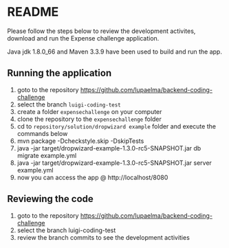 README
====
Please follow the steps below to review the development activites,
download and run the Expense challenge application.

Java jdk 1.8.0_66 and Maven 3.3.9 have been used to build and run the app.

Running the application
--------------

1. goto to the repository https://github.com/lupaelma/backend-coding-challenge
0. select the branch `luigi-coding-test`
0. create a folder `expensechallenge` on your computer
0. clone the repository to the `expensechallenge` folder
0. cd to `repository/solution/dropwizard example` folder and execute the commands below
0. mvn package -Dcheckstyle.skip -DskipTests
0. java -jar target/dropwizard-example-1.3.0-rc5-SNAPSHOT.jar db migrate example.yml
0. java -jar target/dropwizard-example-1.3.0-rc5-SNAPSHOT.jar server example.yml
0. now you can access the app @ http://localhost/8080

Reviewing the code
--------------
1. goto to the repository https://github.com/lupaelma/backend-coding-challenge
0. select the branch luigi-coding-test
0. review the branch commits to see the development activities
